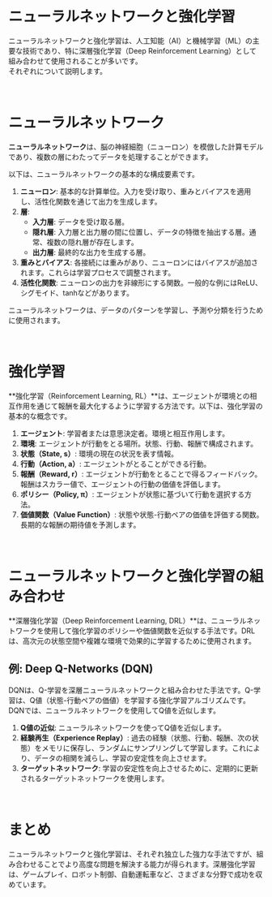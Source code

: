 # ニューラルネットワークと強化学習
ニューラルネットワークと強化学習は、人工知能（AI）と機械学習（ML）の主要な技術であり、特に深層強化学習（Deep Reinforcement Learning）として組み合わせて使用されることが多いです。  
それぞれについて説明します。


<br>


# ニューラルネットワーク

**ニューラルネットワーク**は、脳の神経細胞（ニューロン）を模倣した計算モデルであり、複数の層にわたってデータを処理することができます。

以下は、ニューラルネットワークの基本的な構成要素です。

1. **ニューロン**: 基本的な計算単位。入力を受け取り、重みとバイアスを適用し、活性化関数を通じて出力を生成します。
2. **層**:
   - **入力層**: データを受け取る層。
   - **隠れ層**: 入力層と出力層の間に位置し、データの特徴を抽出する層。通常、複数の隠れ層が存在します。
   - **出力層**: 最終的な出力を生成する層。
3. **重みとバイアス**: 各接続には重みがあり、ニューロンにはバイアスが追加されます。これらは学習プロセスで調整されます。
4. **活性化関数**: ニューロンの出力を非線形にする関数。一般的な例にはReLU、シグモイド、tanhなどがあります。

ニューラルネットワークは、データのパターンを学習し、予測や分類を行うために使用されます。

<br>

# 強化学習

**強化学習（Reinforcement Learning, RL）**は、エージェントが環境との相互作用を通じて報酬を最大化するように学習する方法です。以下は、強化学習の基本的な概念です。

1. **エージェント**: 学習者または意思決定者。環境と相互作用します。
2. **環境**: エージェントが行動をとる場所。状態、行動、報酬で構成されます。
3. **状態（State, s）**: 環境の現在の状況を表す情報。
4. **行動（Action, a）**: エージェントがとることができる行動。
5. **報酬（Reward, r）**: エージェントが行動をとることで得るフィードバック。報酬はスカラー値で、エージェントの行動の価値を評価します。
6. **ポリシー（Policy, π）**: エージェントが状態に基づいて行動を選択する方法。
7. **価値関数（Value Function）**: 状態や状態-行動ペアの価値を評価する関数。長期的な報酬の期待値を予測します。


<br>


# ニューラルネットワークと強化学習の組み合わせ

**深層強化学習（Deep Reinforcement Learning, DRL）**は、ニューラルネットワークを使用して強化学習のポリシーや価値関数を近似する手法です。DRLは、高次元の状態空間や複雑な環境で効果的に学習するために使用されます。

## 例: Deep Q-Networks (DQN)

DQNは、Q-学習を深層ニューラルネットワークと組み合わせた手法です。Q-学習は、Q値（状態-行動ペアの価値）を学習する強化学習アルゴリズムです。DQNでは、ニューラルネットワークを使用してQ値を近似します。

1. **Q値の近似**: ニューラルネットワークを使ってQ値を近似します。
2. **経験再生（Experience Replay）**: 過去の経験（状態、行動、報酬、次の状態）をメモリに保存し、ランダムにサンプリングして学習します。これにより、データの相関を減らし、学習の安定性を向上させます。
3. **ターゲットネットワーク**: 学習の安定性を向上させるために、定期的に更新されるターゲットネットワークを使用します。


<br>


# まとめ

ニューラルネットワークと強化学習は、それぞれ独立した強力な手法ですが、組み合わせることでより高度な問題を解決する能力が得られます。深層強化学習は、ゲームプレイ、ロボット制御、自動運転車など、さまざまな分野で成功を収めています。
